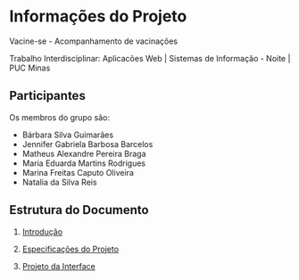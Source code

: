 # Informações do Projeto

Vacine-se - Acompanhamento de vacinações

Trabalho Interdisciplinar: Aplicacões Web | Sistemas de Informação - Noite | PUC Minas 

## Participantes

Os membros do grupo são:
- Bárbara Silva Guimarães
- Jennifer Gabriela Barbosa Barcelos
- Matheus Alexandre Pereira Braga
- Maria Eduarda Martins Rodrigues
- Marina Freitas Caputo Oliveira
- Natalia da Silva Reis

## Estrutura do Documento
   
   1. [Introdução](1-Introdução.md)
   
   2. [Especificações do Projeto](2-Especificações.md)
   
   3. [Projeto da Interface](3-Interface.md)
      





